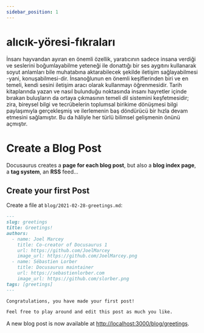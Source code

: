 ```yaml
---
sidebar_position: 1
---
```


# alıcık-yöresi-fıkraları


İnsanı hayvandan ayıran en önemli özellik, yaratıcının sadece insana verdiği ve seslerini boğumlayabilme yeteneği ile donattığı bir ses aygıtını kullanarak soyut anlamları bile muhatabına aktarabilecek şekilde iletişim sağlayabilmesi -yani, konuşabilmesi-dir. İnsanoğlunun en önemli keşiflerinden biri ve en temeli, kendi sesini iletişim aracı olarak kullanmayı öğrenmesidir. Tarih kitaplarında yazan ve nasıl bulunduğu noktasında insanı hayretler içinde bırakan buluşların da ortaya çıkmasının temeli dil sistemini keşfetmesidir; zira, bireysel bilgi ve tecrübelerin toplumsal birikime dönüşmesi bilgi paylaşımıyla gerçekleşmiş ve ilerlemenin baş döndürücü bir hızla devam etmesini sağlamıştır. Bu da hâliyle her türlü bilimsel gelişmenin önünü açmıştır.
                                  


# Create a Blog Post

Docusaurus creates a **page for each blog post**, but also a **blog index page**, a **tag system**, an **RSS** feed...

## Create your first Post

Create a file at `blog/2021-02-28-greetings.md`:

```md title="blog/2021-02-28-greetings.md"
---
slug: greetings
title: Greetings!
authors:
  - name: Joel Marcey
    title: Co-creator of Docusaurus 1
    url: https://github.com/JoelMarcey
    image_url: https://github.com/JoelMarcey.png
  - name: Sébastien Lorber
    title: Docusaurus maintainer
    url: https://sebastienlorber.com
    image_url: https://github.com/slorber.png
tags: [greetings]
---

Congratulations, you have made your first post!

Feel free to play around and edit this post as much you like.
```

A new blog post is now available at [http://localhost:3000/blog/greetings](http://localhost:3000/blog/greetings).
